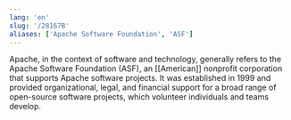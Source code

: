 ```yaml
---
lang: 'en'
slug: '/28167B'
aliases: ['Apache Software Foundation', 'ASF']
---
```


Apache, in the context of software and technology, generally refers to the Apache Software Foundation (ASF), an [[American]] nonprofit corporation that supports Apache software projects. It was established in 1999 and provided organizational, legal, and financial support for a broad range of open-source software projects, which volunteer individuals and teams develop.
